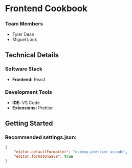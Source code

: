# Frontend Cookbook

<Description>

### Team Members

- Tyler Dean
- Miguel Lock

## Technical Details

### Software Stack

- **Frontend:** React

### Development Tools

- **IDE:** VS Code
- **Extensions:** Prettier

## Getting Started

### Recommended settings.json:

```JSON
{
    "editor.defaultFormatter": "esbenp.prettier-vscode",
    "editor.formatOnSave": true
}
```
